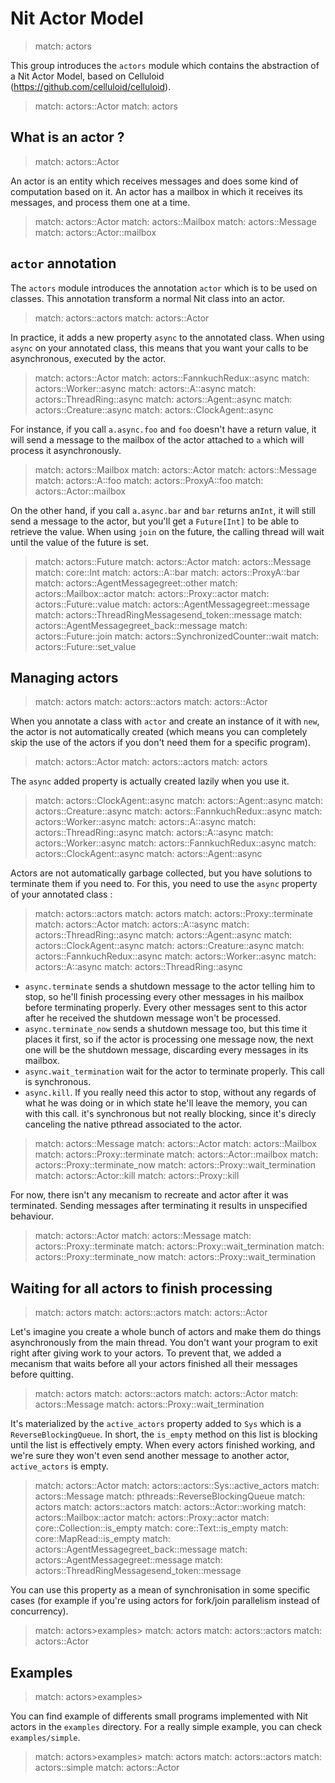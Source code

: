 # Nit Actor Model

> match: actors

This group introduces the `actors` module which contains the abstraction of a Nit Actor Model,
based on Celluloid (https://github.com/celluloid/celluloid).

> match: actors::Actor
> match: actors

## What is an actor ?

> match: actors::Actor

An actor is an entity which receives messages and does some kind of computation based on it.
An actor has a mailbox in which it receives its messages, and process them one at a time.

> match: actors::Actor
> match: actors::Mailbox
> match: actors::Message
> match: actors::Actor::mailbox

## `actor` annotation

The `actors` module introduces the annotation `actor` which is to be used on classes.
This annotation transform a normal Nit class into an actor.

> match: actors::actors
> match: actors::Actor

In practice, it adds a new property `async` to the annotated class.
When using `async` on your annotated class, this means that you want your calls to be asynchronous,
executed by the actor.

> match: actors::Actor
> match: actors::FannkuchRedux::async
> match: actors::Worker::async
> match: actors::A::async
> match: actors::ThreadRing::async
> match: actors::Agent::async
> match: actors::Creature::async
> match: actors::ClockAgent::async

For instance, if you call `a.async.foo` and `foo` doesn't have a return value, it will send
a message to the mailbox of the actor attached to `a` which will process it asynchronously.

> match: actors::Mailbox
> match: actors::Actor
> match: actors::Message
> match: actors::A::foo
> match: actors::ProxyA::foo
> match: actors::Actor::mailbox

On the other hand, if you call `a.async.bar` and `bar` returns an`Int`, it will still send
a message to the actor, but you'll get a `Future[Int]` to be able to retrieve the value.
When using `join` on the future, the calling thread will wait until the value of the future is set.

> match: actors::Future
> match: actors::Actor
> match: actors::Message
> match: core::Int
> match: actors::A::bar
> match: actors::ProxyA::bar
> match: actors::AgentMessagegreet::other
> match: actors::Mailbox::actor
> match: actors::Proxy::actor
> match: actors::Future::value
> match: actors::AgentMessagegreet::message
> match: actors::ThreadRingMessagesend_token::message
> match: actors::AgentMessagegreet_back::message
> match: actors::Future::join
> match: actors::SynchronizedCounter::wait
> match: actors::Future::set_value

## Managing actors

> match: actors
> match: actors::actors
> match: actors::Actor

When you annotate a class with `actor` and create an instance of it with `new`, the actor is not
automatically created (which means you can completely skip the use of the actors if you
don't need them for a specific program).

> match: actors::Actor
> match: actors::actors
> match: actors

The `async` added property is actually created lazily when you use it.

> match: actors::ClockAgent::async
> match: actors::Agent::async
> match: actors::Creature::async
> match: actors::FannkuchRedux::async
> match: actors::Worker::async
> match: actors::A::async
> match: actors::ThreadRing::async
> match: actors::A::async
> match: actors::Worker::async
> match: actors::FannkuchRedux::async
> match: actors::ClockAgent::async
> match: actors::Agent::async

Actors are not automatically garbage collected, but you have solutions to terminate them
if you need to. For this, you need to use the `async` property of your annotated class :

> match: actors::actors
> match: actors
> match: actors::Proxy::terminate
> match: actors::Actor
> match: actors::A::async
> match: actors::ThreadRing::async
> match: actors::Agent::async
> match: actors::ClockAgent::async
> match: actors::Creature::async
> match: actors::FannkuchRedux::async
> match: actors::Worker::async
> match: actors::A::async
> match: actors::ThreadRing::async

* `async.terminate` sends a shutdown message to the actor telling him to stop, so he'll finish
  processing every other messages in his mailbox before terminating properly. Every other messages sent
  to this actor after he received the shutdown message won't be processed.
* `async.terminate_now` sends a shutdown message too, but this time it places it first, so
  if the actor is processing one message now, the next one will be the shutdown message, discarding
  every messages in its mailbox.
* `async.wait_termination` wait for the actor to terminate properly. This call is synchronous.
* `async.kill`. If you really need this actor to stop, without any regards of what he was doing
  or in which state he'll leave the memory, you can with this call. it's synchronous but not really
  blocking, since it's direcly canceling the native pthread associated to the actor.

> match: actors::Message
> match: actors::Actor
> match: actors::Mailbox
> match: actors::Proxy::terminate
> match: actors::Actor::mailbox
> match: actors::Proxy::terminate_now
> match: actors::Proxy::wait_termination
> match: actors::Actor::kill
> match: actors::Proxy::kill

For now, there isn't any mecanism to recreate and actor after it was terminated.
Sending messages after terminating it results in unspecified behaviour.

> match: actors::Actor
> match: actors::Message
> match: actors::Proxy::terminate
> match: actors::Proxy::wait_termination
> match: actors::Proxy::terminate_now
> match: actors::Proxy::wait_termination

## Waiting for all actors to finish processing

> match: actors
> match: actors::actors
> match: actors::Actor

Let's imagine you create a whole bunch of actors and make them do things asynchronously from the main thread.
You don't want your program to exit right after giving work to your actors.
To prevent that, we added a mecanism that waits before all your actors finished all their messages
before quitting.

> match: actors
> match: actors::actors
> match: actors::Actor
> match: actors::Message
> match: actors::Proxy::wait_termination

It's materialized by the `active_actors` property added to `Sys` which is a `ReverseBlockingQueue`.
In short, the `is_empty` method on this list is blocking until the list is effectively empty.
When every actors finished working, and we're sure they won't even send another message to another
actor, `active_actors` is empty.

> match: actors::Actor
> match: actors::actors::Sys::active_actors
> match: actors::Message
> match: pthreads::ReverseBlockingQueue
> match: actors
> match: actors::actors
> match: actors::Actor::working
> match: actors::Mailbox::actor
> match: actors::Proxy::actor
> match: core::Collection::is_empty
> match: core::Text::is_empty
> match: core::MapRead::is_empty
> match: actors::AgentMessagegreet_back::message
> match: actors::AgentMessagegreet::message
> match: actors::ThreadRingMessagesend_token::message

You can use this property as a mean of synchronisation in some specific cases (for example if you're
using actors for fork/join parallelism instead of concurrency).

> match: actors>examples>
> match: actors
> match: actors::actors
> match: actors::Actor

## Examples

> match: actors>examples>

You can find example of differents small programs implemented with Nit actors in the `examples`
directory. For a really simple example, you can check `examples/simple`.

> match: actors>examples>
> match: actors
> match: actors::actors
> match: actors::simple
> match: actors::Actor

